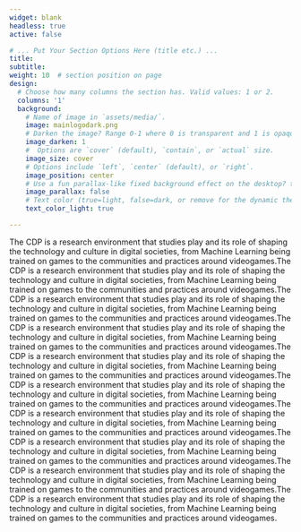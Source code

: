 ```yaml
---
widget: blank
headless: true
active: false

# ... Put Your Section Options Here (title etc.) ...
title:
subtitle:
weight: 10  # section position on page
design:
  # Choose how many columns the section has. Valid values: 1 or 2.
  columns: '1'
  background:
    # Name of image in `assets/media/`.
    image: mainlogodark.png
    # Darken the image? Range 0-1 where 0 is transparent and 1 is opaque.
    image_darken: 1
    #  Options are `cover` (default), `contain`, or `actual` size.
    image_size: cover
    # Options include `left`, `center` (default), or `right`.
    image_position: center
    # Use a fun parallax-like fixed background effect on the desktop? true/false
    image_parallax: false
    # Text color (true=light, false=dark, or remove for the dynamic theme color).
    text_color_light: true

---
```


The CDP is a research environment that studies play and its role of shaping the technology and culture in digital societies, from Machine Learning being trained on games to the communities and practices around videogames.The CDP is a research environment that studies play and its role of shaping the technology and culture in digital societies, from Machine Learning being trained on games to the communities and practices around videogames.The CDP is a research environment that studies play and its role of shaping the technology and culture in digital societies, from Machine Learning being trained on games to the communities and practices around videogames.The CDP is a research environment that studies play and its role of shaping the technology and culture in digital societies, from Machine Learning being trained on games to the communities and practices around videogames.The CDP is a research environment that studies play and its role of shaping the technology and culture in digital societies, from Machine Learning being trained on games to the communities and practices around videogames.The CDP is a research environment that studies play and its role of shaping the technology and culture in digital societies, from Machine Learning being trained on games to the communities and practices around videogames.The CDP is a research environment that studies play and its role of shaping the technology and culture in digital societies, from Machine Learning being trained on games to the communities and practices around videogames.The CDP is a research environment that studies play and its role of shaping the technology and culture in digital societies, from Machine Learning being trained on games to the communities and practices around videogames.The CDP is a research environment that studies play and its role of shaping the technology and culture in digital societies, from Machine Learning being trained on games to the communities and practices around videogames.The CDP is a research environment that studies play and its role of shaping the technology and culture in digital societies, from Machine Learning being trained on games to the communities and practices around videogames.